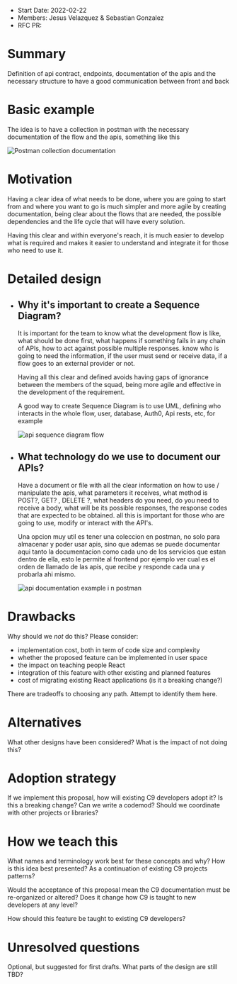 - Start Date: 2022-02-22
- Members: Jesus Velazquez & Sebastian Gonzalez
- RFC PR:

# Summary

Definition of api contract, endpoints, documentation of the apis and the necessary structure to have a good communication between front and back

# Basic example

The idea is to have a collection in postman with the necessary documentation of the flow and the apis, something like this

<img src="https://assets.postman.com/postman-docs/documentation-view-schema-docs-v9-12.jpg" alt="Postman collection documentation" />

# Motivation

Having a clear idea of what needs to be done, where you are going to start from and where you want to go is much simpler and more agile by creating documentation, being clear about the flows that are needed, the possible dependencies and the life cycle that will have every solution.

Having this clear and within everyone's reach, it is much easier to develop what is required and makes it easier to understand and integrate it for those who need to use it.

# Detailed design

- ## Why it's important to create a Sequence Diagram?
    It is important for the team to know what the development flow is like, what should be done first, what happens if something fails in any chain of APIs, how to act against possible multiple responses. know who is going to need the information, if the user must send or receive data, if a flow goes to an external provider or not.

  Having all this clear and defined avoids having gaps of ignorance between the members of the squad, being more agile and effective in the development of the requirement.

  A good way to create Sequence Diagram is to use UML, defining who interacts in the whole flow, user, database, Auth0, Api rests, etc, for example
  
  <img src='https://www.researchgate.net/profile/Kun-Ma-7/publication/272823002/figure/fig3/AS:294789619699714@1447294730609/Sequence-Diagram-of-Interaction-with-Our-OAuth2-authorization-RESTful-Feed-Sharing-Service.png' alt='api sequence diagram flow' />

- ## What technology do we use to document our APIs?
  Have a document or file with all the clear information on how to use / manipulate the apis, what parameters it receives, what method is POST?, GET? , DELETE ?, what headers do you need, do you need to receive a body, what will be its possible responses, the response codes that are expected to be obtained. all this is important for those who are going to use, modify or interact with the API's.
  
  Una opcion muy util es tener una coleccion en postman, no solo para almacenar y poder usar apis, sino que ademas se puede documentar aqui tanto la documentacion como cada uno de los servicios que estan dentro de ella, esto le permite al frontend  por ejemplo ver cual es el orden de llamado de las apis, que recibe y responde cada una y probarla ahi mismo. 
  
  <img src='https://assets.postman.com/postman-docs/documentation-pane-v9.jpg' alt='api documentation example i n postman' />

# Drawbacks

Why should we _not_ do this? Please consider:

- implementation cost, both in term of code size and complexity
- whether the proposed feature can be implemented in user space
- the impact on teaching people React
- integration of this feature with other existing and planned features
- cost of migrating existing React applications (is it a breaking change?)

There are tradeoffs to choosing any path. Attempt to identify them here.

# Alternatives

What other designs have been considered? What is the impact of not doing this?

# Adoption strategy

If we implement this proposal, how will existing C9 developers adopt it? Is
this a breaking change? Can we write a codemod? Should we coordinate with
other projects or libraries?

# How we teach this

What names and terminology work best for these concepts and why? How is this
idea best presented? As a continuation of existing C9 projects patterns?

Would the acceptance of this proposal mean the C9 documentation must be
re-organized or altered? Does it change how C9 is taught to new developers
at any level?

How should this feature be taught to existing C9 developers?

# Unresolved questions

Optional, but suggested for first drafts. What parts of the design are still
TBD?
